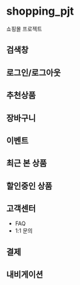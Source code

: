 # shopping_pjt
쇼핑몰 프로젝트

## 검색창

## 로그인/로그아웃

## 추천상품

## 장바구니

## 이벤트

## 최근 본 상품

## 할인중인 상품

## 고객센터
- FAQ
- 1:1 문의
## 결제 

## 내비게이션